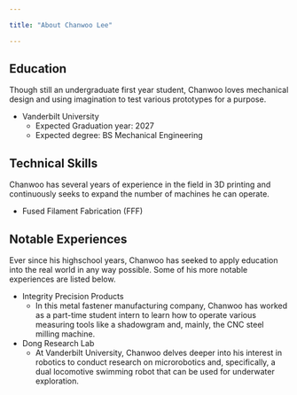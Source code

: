 ```yaml
---

title: "About Chanwoo Lee"

---
```


## Education


Though still an undergraduate first year student, Chanwoo loves mechanical design and using imagination to test various prototypes for a purpose. 

* Vanderbilt University
  * Expected Graduation year: 2027
  * Expected degree: BS Mechanical Engineering

## Technical Skills

Chanwoo has several years of experience in the field in 3D printing and continuously seeks to expand the number of machines he can operate.

* Fused Filament Fabrication (FFF)

## Notable Experiences

Ever since his highschool years, Chanwoo has seeked to apply education into the real world in any way possible. Some of his more notable experiences are listed below.

* Integrity Precision Products
   * In this metal fastener manufacturing company, Chanwoo has worked as a part-time student intern to learn how to operate various measuring tools like a shadowgram and, mainly, the CNC steel milling machine.
* Dong Research Lab
   * At Vanderbilt University, Chanwoo delves deeper into his interest in robotics to conduct research on microrobotics and, specifically, a dual locomotive swimming robot that can be used for underwater exploration.
